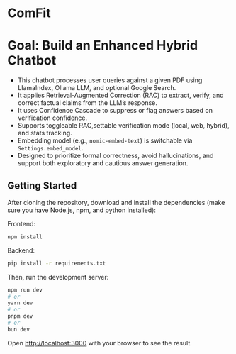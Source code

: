 # ComFit

# Goal: Build an Enhanced Hybrid Chatbot

- This chatbot processes user queries against a given PDF using LlamaIndex, Ollama LLM, and optional Google Search.
- It applies Retrieval-Augmented Correction (RAC) to extract, verify, and correct factual claims from the LLM’s response.
- It uses Confidence Cascade to suppress or flag answers based on verification confidence.
- Supports toggleable RAC,settable verification mode (local, web, hybrid), and stats tracking.
- Embedding model (e.g., `nomic-embed-text`) is switchable via `Settings.embed_model`.
- Designed to prioritize formal correctness, avoid hallucinations, and support both exploratory and cautious answer generation.

## Getting Started

After cloning the repository, download and install the dependencies (make sure you have Node.js, npm, and python installed):

Frontend:

```bash
npm install
```

Backend:

```bash
pip install -r requirements.txt
```

Then, run the development server:

```bash
npm run dev
# or
yarn dev
# or
pnpm dev
# or
bun dev
```

Open [http://localhost:3000](http://localhost:3000) with your browser to see the result.
